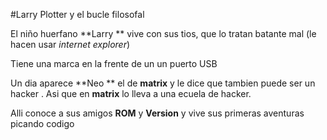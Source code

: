 
#Larry Plotter y el bucle filosofal

El niño huerfano **Larry ** vive con sus tios, que lo tratan batante mal
(le hacen usar *internet explorer*)

Tiene una marca en la frente de un un puerto USB

Un dia aparece **Neo ** el de **matrix** y le dice que tambien puede ser 
un hacker . Asi que en **matrix** lo lleva a una ecuela de hacker.

Alli conoce a sus amigos **ROM** y **Version** y vive sus primeras
aventuras picando codigo
